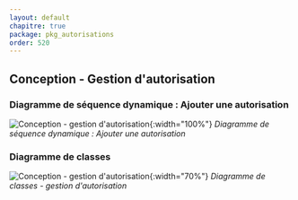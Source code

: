 ```yaml
---
layout: default
chapitre: true
package: pkg_autorisations
order: 520
---
```


## Conception - Gestion d'autorisation


### Diagramme de séquence dynamique : Ajouter une autorisation 


![Conception - gestion d'autorisation ](/prototype/diagrammes/pkg_autorisations/sequence_dynamique_ajouter_autorisation.svg){:width="100%"}
*Diagramme de séquence dynamique : Ajouter une autorisation*


### Diagramme de classes 

![Conception - gestion d'autorisation ](/prototype/diagrammes/pkg_autorisations/classes_pkg_autorisations.svg){:width="70%"}
*Diagramme de classes - gestion d'autorisation*